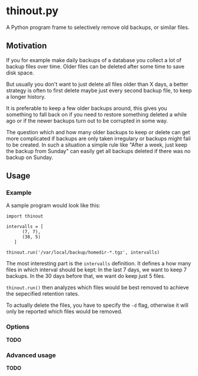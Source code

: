 # thinout.py

A Python program frame to selectively remove old backups,
or similar files.

## Motivation

If you for example make daily backups of a database you collect a
lot of backup files over time. Older files can be deleted after some
time to save disk space.

But usually you don't want to just delete all files older than X days,
a better strategy is often to first delete maybe just every second backup
file, to keep a longer history.

It is preferable to keep a few older backups around, this gives you
something to fall back on if you need to restore something deleted a
while ago or if the newer backups turn out to be corrupted in some way.

The question which and how many older backups to keep or delete can get
more complicated if backups are only taken irregulary or backups might
fail to be created. In such a situation a simple rule like "After a week,
just keep the backup from Sunday" can easily get all backups deleted if
there was no backup on Sunday.

## Usage

### Example

A sample program would look like this:

    import thinout

    intervalls = [
          (7, 7),
          (30, 5)
       ]
    
    thinout.run('/var/local/backup/homedir-*.tgz', intervalls)

The most interesting part is the `intervalls` definition. It defines a how
many files in which interval should be kept: In the last 7 days, we want
to keep 7 backups. In the 30 days before that, we want do keep just 5
files.

`thinout.run()` then analyzes which files would be best removed to achieve
the sepecified retention rates.

To actually delete the files, you have to specify the `-d` flag, otherwise
it will only be reported which files would be removed.

### Options

**TODO**

### Advanced usage

**TODO**

